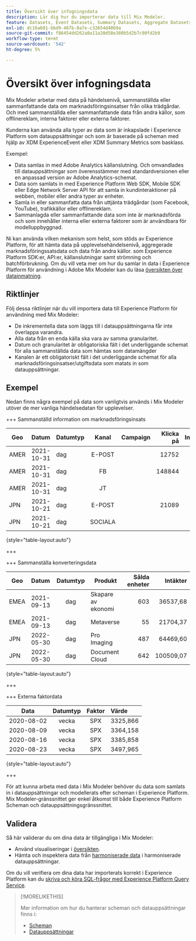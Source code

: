 ```yaml
---
title: Översikt över infogningsdata
description: Lär dig hur du importerar data till Mix Modeler.
feature: Datasets, Event Datasets, Summary Datasets, Aggregate Datasets
exl-id: dc16a601-bbd9-467b-8a7e-c32654d4069a
source-git-commit: f86454dd262a0a11a20d58e380b5d2b7c90fd2b9
workflow-type: tm+mt
source-wordcount: '542'
ht-degree: 5%

---
```


# Översikt över infogningsdata

Mix Modeler arbetar med data på händelsenivå, sammanställda eller sammanfattande data om marknadsföringsinsatser från olika trädgårdar. Och med sammanställda eller sammanfattande data från andra källor, som offlinereklam, interna faktorer eller externa faktorer.

Kunderna kan använda alla typer av data som är inkapslade i Experience Platform som datauppsättningar och som är baserade på scheman med hjälp av XDM ExperienceEvent eller XDM Summary Metrics som basklass.

Exempel:

* Data samlas in med Adobe Analytics källanslutning. Och omvandlades till datauppsättningar som överensstämmer med standardversionen eller en anpassad version av Adobe Analytics-schemat.
* Data som samlats in med Experience Platform Web SDK, Mobile SDK eller Edge Network Server API för att samla in kundinteraktioner på webben, mobiler eller andra typer av enheter.
* Samla in eller sammanfatta data från uttjänta trädgårdar (som Facebook, YouTube), trafikkällor eller offlinereklam.
* Sammanlagda eller sammanfattande data som inte är marknadsförda och som innehåller interna eller externa faktorer som är användbara för modelluppbyggnad.

Ni kan använda vilken mekanism som helst, som stöds av Experience Platform, för att hämta data på upplevelsehändelsenivå, aggregerade marknadsföringssatsdata och data från andra källor. som Experience Platform SDK:er, API:er, källanslutningar samt strömning och batchförbrukning. Om du vill veta mer om hur du samlar in data i Experience Platform för användning i Adobe Mix Modeler kan du läsa [översikten över datainmatning](https://experienceleague.adobe.com/en/docs/experience-platform/ingestion/home).

## Riktlinjer

Följ dessa riktlinjer när du vill importera data till Experience Platform för användning med Mix Modeler:

* De inkrementella data som läggs till i datauppsättningarna får inte överlappa varandra.
* Alla data från en enda källa ska vara av samma granularitet.
* Datum och granularitet är obligatoriska fält i det underliggande schemat för alla sammanställda data som hämtas som datamängder
* Kanalen är ett obligatoriskt fält i det underliggande schemat för alla marknadsföringsinsatser/utgiftsdata som matats in som datauppsättningar.


## Exempel

Nedan finns några exempel på data som vanligtvis används i Mix Modeler utöver de mer vanliga händelsedatan för upplevelser.

+++ Sammanställd information om marknadsföringsinsats

| Geo | Datum | Datumtyp | Kanal | Campaign | Klicka på | Intjänad | Engagemang | Impression | Öppna | Ägt | Skickat | Utgift |
|---|:--|---|:---:|---|--:|---|--:|---|---|---|--:|--:|
| AMER | 2021-10-31 | dag | E-POST | | 12752 | | | | | | 1132945 | |
| AMER | 2021-10-31 | dag | FB | | 148844 | | | | | | | 42111 |
| AMER | 2021-10-31 | dag | JT | | | | 2314452 | | | | | 10540 |
| JPN | 2021-10-21 | dag | E-POST | | 21089 | | | | | | 3283626 | |
| JPN | 2021-10-21 | dag | SOCIALA | | | | 621 | | | | | 74512 |

{style="table-layout:auto"}

+++

+++ Sammanställa konverteringsdata

| Geo | Datum | Datumtyp | Produkt | Sålda enheter | Intäkter |
|---|:---|:---:|---|--:|--:|
| EMEA | 2021-09-13 | dag | Skapare av ekonomi | 603 | 36537,68 |
| EMEA | 2021-09-13 | dag | Metaverse | 55 | 21704,37 |
| JPN | 2022-05-30 | dag | Pro Imaging | 487 | 64469,60 |
| JPN | 2022-05-30 | dag | Document Cloud | 642 | 100509,07 |

{style="table-layout:auto"}

+++

+++ Externa faktordata

| Data | Datumtyp | Faktor | Värde |
|---|:---:|:---:|:---|
| 2020-08-02 | vecka | SPX | 3325,866 |
| 2020-08-09 | vecka | SPX | 3364,158 |
| 2020-08-16 | vecka | SPX | 3385,858 |
| 2020-08-23 | vecka | SPX | 3497,965 |

{style="table-layout:auto"}

+++

För att kunna arbeta med data i Mix Modeler behöver du data som samlats in i datauppsättningar och modellerats efter scheman i Experience Platform. Mix Modeler-gränssnittet ger enkel åtkomst till både Experience Platform Scheman och datauppsättningsgränssnittet.


## Validera

Så här validerar du om dina data är tillgängliga i Mix Modeler:

* Använd visualiseringar i [översikten](/help/overview.md).
* Hämta och inspektera data från [harmoniserade data](/help/harmonize-data/overview.md) i harmoniserade datauppsättningar.

Om du vill verifiera om dina data har importerats korrekt i Experience Platform kan du [skriva och köra SQL-frågor med Experience Platform Query Service](https://experienceleague.adobe.com/en/docs/experience-platform/query/home).


>[!MORELIKETHIS]
>
>Mer information om hur du hanterar scheman och datauppsättningar finns i:
>
>* [Scheman](schemas.md)
>* [Datauppsättningar](datasets.md)
